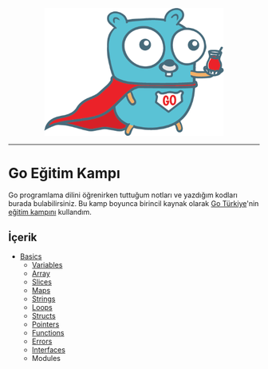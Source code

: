 <p align="center"><img src="https://raw.githubusercontent.com/GoTurkiye/training/main/.res/cayci_gopherman.png" width="360"></p>

<hr>

# Go Eğitim Kampı

Go programlama dilini öğrenirken tuttuğum notları ve yazdığım kodları burada bulabilirsiniz.
Bu kamp boyunca birincil kaynak olarak [Go Türkiye](https://github.com/GoTurkiye)'nin [eğitim kampını](https://github.com/GoTurkiye/training) kullandım.

## İçerik

* [Basics](101-basics/README.md)
	* [Variables](101-basics/variables/README.md)
	* [Array](101-basics/array/README.md)
    * [Slices](101-basics/slice/README.md)
    * [Maps](101-basics/map/README.md)
    * [Strings](101-basics/string/README.md)
    * [Loops](101-basics/loops/README.md)
    * [Structs](101-basics/structs/README.md)
    * [Pointers](101-basics/pointer/README.md)
    * [Functions](101-basics/functions/README.md)
    * [Errors](101-basics/error/README.md)
    * [Interfaces](101-basics/interface/README.md)
    * Modules